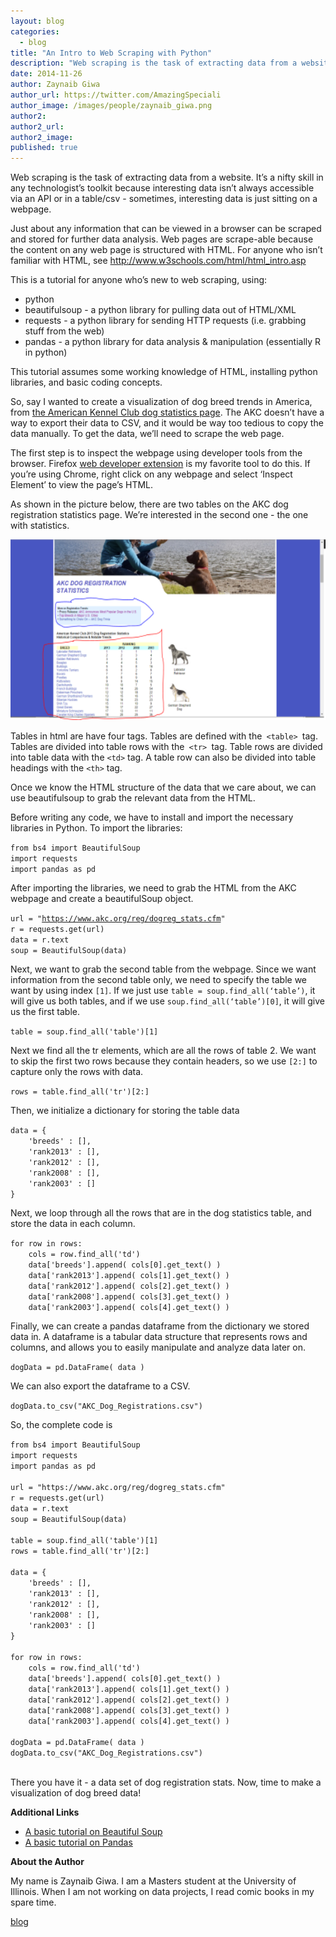 ```yaml
---
layout: blog
categories: 
  - blog
title: "An Intro to Web Scraping with Python"
description: "Web scraping is the task of extracting data from a website. It’s a nifty skill in any technologist’s toolkit because interesting data isn’t always accessible via an API or in a table/csv - sometimes, interesting data is just sitting on a webpage."
date: 2014-11-26
author: Zaynaib Giwa
author_url: https://twitter.com/AmazingSpeciali
author_image: /images/people/zaynaib_giwa.png
author2:
author2_url:
author2_image:
published: true
---
```


<p>Web scraping is the task of extracting data from a website. It&rsquo;s a nifty skill in any technologist&rsquo;s toolkit because interesting data isn&rsquo;t always accessible via an API or in a table/csv - sometimes, interesting data is just sitting on a webpage.</p>
<p><!-- more --></p>
<p>Just about any information that can be viewed in a browser can be scraped and stored for further data analysis. Web pages are scrape-able because the content on any web page is structured with HTML. For anyone who isn&rsquo;t familiar with HTML, see&nbsp;<a href="http://www.w3schools.com/html/html_intro.asp">http://www.w3schools.com/html/html_intro.asp</a></p>
<p>This is a tutorial for anyone who&rsquo;s new to web scraping, using:</p>
<ul><li>python</li>
<li>beautifulsoup - a python library for pulling data out of HTML/XML</li>
<li>requests - a python library for sending HTTP requests (i.e. grabbing stuff from the web)</li>
<li>pandas - a python library for data analysis &amp; manipulation (essentially R in python)</li>
</ul><p>This tutorial assumes some working knowledge of HTML, installing python libraries, and basic coding concepts.</p>
<p><span>So, say I wanted to create a visualization of dog breed trends in America, from&nbsp;</span><a href="https://www.akc.org/reg/dogreg_stats.cfm" target="_blank">the American Kennel Club dog statistics page</a><span>. The AKC doesn&rsquo;t have a way to export their data to CSV, and it would be way too tedious to copy the data manually. To get the data, we&rsquo;ll need to scrape the web page.</span></p>
<p>The first step is to inspect the webpage using developer tools from the browser. Firefox&nbsp;<a href="https://developer.mozilla.org/en-US/docs/Tools">web developer extension</a>&nbsp;is my favorite tool to do this. If you&rsquo;re using Chrome, right click on any webpage and select &lsquo;Inspect Element&rsquo; to view the page&rsquo;s HTML.</p>
<p>As shown in the picture below, there are two tables on the AKC dog registration statistics page. We&rsquo;re interested in the second one - the one with statistics.</p>
<p><img alt="akc_dataframe" height="289px;" src="/images/blog/2014-11-26-an-intro-to-web-scraping-with-python/img1.png" width="583px;"></p>
<p>Tables in html are have four tags. Tables are defined with the<code>&nbsp;&lt;table&gt;&nbsp;</code>tag. Tables are divided into table rows with the<code>&nbsp;&lt;tr&gt;&nbsp;</code>tag. Table rows are divided into table data with the&nbsp;<code>&lt;td&gt;</code>&nbsp;tag. A table row can also be divided into table headings with the&nbsp;<code>&lt;th&gt;</code>&nbsp;tag.</p>
<p>Once we know the HTML structure of the data that we care about, we can use beautifulsoup to grab the relevant data from the HTML.</p>
<p>Before writing any code, we have to install and import the necessary libraries in Python. To import the libraries:</p>
<p><code>from bs4 import BeautifulSoup<br></code><code>import requests<br>import pandas as pd</code></p>
<p>After importing the libraries, we need to grab the HTML from the AKC webpage and create a beautifulSoup object.</p>
<div><code>url =&nbsp;"<a href="https://www.akc.org/reg/dogreg_stats.cfm">https://www.akc.org/reg/dogreg_stats.cfm</a>"</code></div>
<div><code>r = requests.get(url)</code></div>
<div><code>data = r.text</code></div>
<div><code>soup = BeautifulSoup(data)</code></div>
<div>
<p>Next, we want to grab the second table from the webpage.&nbsp;Since we want information from the second table only, we need to specify the table we want by using index&nbsp;<code>[1]</code>. If we just use&nbsp;<code>table = soup.find_all(&lsquo;table&rsquo;)</code>, it will give us both tables, and if we use&nbsp;<code>soup.find_all(&lsquo;table&rsquo;)[0]</code>, it will give us the first table.</p>
</div>
<div><code>table = soup.find_all('table')[1]&nbsp;</code>&nbsp;</div>
<p>Next we find all the tr elements, which are all the rows of table 2. We want to skip the first two rows because they contain headers, so we use<span>&nbsp;</span><code>[2:]</code><span>&nbsp;t</span>o capture only the rows with data.</p>
<div>
<p><code>rows = table.find_all('tr')[2:]</code></p>
</div>
<p>Then, we initialize a dictionary for storing the table data</p>
<p><code>data = {<br>&nbsp; &nbsp; 'breeds' : [],<br>&nbsp; &nbsp; 'rank2013' : [],<br>&nbsp; &nbsp; 'rank2012' : [],<br>&nbsp; &nbsp; 'rank2008' : [],<br>&nbsp; &nbsp; 'rank2003' : []<br>}</code></p>
<p>Next, we loop through all the rows that are in the dog statistics table, and store the data in each column.</p>
<p><code>for row in rows:<br>&nbsp; &nbsp; cols = row.find_all('td')<br>&nbsp; &nbsp; data['breeds'].append( cols[0].get_text() )<br>&nbsp; &nbsp; data['rank2013'].append( cols[1].get_text() )<br>&nbsp; &nbsp; data['rank2012'].append( cols[2].get_text() )<br>&nbsp; &nbsp; data['rank2008'].append( cols[3].get_text() )<br>&nbsp; &nbsp; data['rank2003'].append( cols[4].get_text() )</code></p>
<p>Finally, we can create a pandas dataframe from the dictionary we stored data in. A dataframe is a tabular data structure that represents rows and columns, and allows you to easily manipulate and analyze data later on.</p>
<div>
<p><code>dogData = pd.DataFrame( data )</code></p>
</div>
<p>We can also export the dataframe to a CSV.</p>
<div>
<p><code>dogData.to_csv("AKC_Dog_Registrations.csv")</code></p>
</div>
<p>So, the complete code is</p>
<div>
<p><code>from bs4 import BeautifulSoup<br>import requests<br>import pandas as pd</code>&nbsp;<br><br><code>url =&nbsp;"https://www.akc.org/reg/dogreg_stats.cfm"<br></code><code>r = requests.get(url)<br></code><code>data = r.text<br></code><code>soup = BeautifulSoup(data)<br><br>table = soup.find_all('table')[1]<br></code><code>rows = table.find_all('tr')[2:]<br><br>data = {<br>&nbsp; &nbsp; 'breeds' : [],<br>&nbsp; &nbsp; 'rank2013' : [],<br>&nbsp; &nbsp; 'rank2012' : [],<br>&nbsp; &nbsp; 'rank2008' : [],<br>&nbsp; &nbsp; 'rank2003' : []<br>}<br><br>for row in rows:<br>&nbsp; &nbsp; cols = row.find_all('td')<br>&nbsp; &nbsp; data['breeds'].append( cols[0].get_text() )<br>&nbsp; &nbsp; data['rank2013'].append( cols[1].get_text() )<br>&nbsp; &nbsp; data['rank2012'].append( cols[2].get_text() )<br>&nbsp; &nbsp; data['rank2008'].append( cols[3].get_text() )<br>&nbsp; &nbsp; data['rank2003'].append( cols[4].get_text() )<br><br>dogData = pd.DataFrame( data )<br>dogData.to_csv("AKC_Dog_Registrations.csv")<br><br></code></p>
<p>There you have it - a data set of dog registration stats. Now, time to make a visualization of dog breed data!</p>
</div>
<p><strong>Additional Links</strong></p>
<ul><li><a href="http://www.pythonforbeginners.com/python-on-the-web/web-scraping-with-beautifulsoup/">A basic tutorial on Beautiful Soup</a></li>
<li><a href="http://www.gregreda.com/2013/10/26/intro-to-pandas-data-structures/">A basic tutorial on Pandas</a></li>
</ul><p><strong>About the Author</strong></p>
<p>My name is Zaynaib Giwa. I am a Masters student at the University of Illinois. When I am not working on data projects, I read comic books in my spare time.</p>
<p><a href="https://zenagiwa.wordpress.com/">blog</a></p>